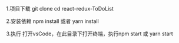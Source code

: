 1.项目下载
git clone 
cd react-redux-ToDoList

2.安装依赖
npm install 或者 yarn install

3.执行
打开vsCode，在此目录下打开终端，执行npm start 或 yarn start